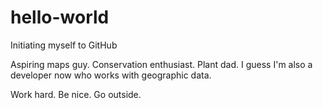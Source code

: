 # hello-world
Initiating myself to GitHub

Aspiring maps guy.
Conservation enthusiast.
Plant dad.
I guess I'm also a developer now who works with geographic data.

Work hard. Be nice. Go outside.
